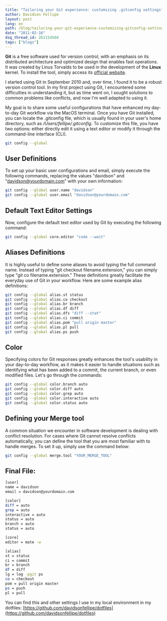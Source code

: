 ```yaml
---
title: "Tailoring your Git experience: customizing .gitconfig settings"
author: Davidson Fellipe
layout: post
lang: en
path: /blog/tailoring-your-git-experience-customizing-gitconfig-settings/
date: "2011-02-16"
dsq_thread_id: 261154568
tags: ["blogs"]
---
```


**Git** is a free software used for version control, with an emphasis on its distributed architecture and optimized design that enables fast operations. It was created by Linus Torvalds to be used in the development of the **Linux** kernel. To install the tool, simply access its [official website][1].

[1]: https://git-scm.com/download

I started using Git in September 2010 and, over time, I found it to be a robust version control tool. In my first project using Git, I encountered some difficulties in understanding it, but as time went on, I sought solutions to common problems like conflicts, and now I'm well adapted to using it.

My goal is to share some useful configurations that have enhanced my day-to-day Git workflow via the MacOS terminal. Once you have Git installed, you can locate the .gitconfig file, which is usually found in your user's home directory, such as _/Users/fellipe/.gitconfig_. To customize this file, you have two options: either directly edit it using a text editor or modify it through the command-line interface (CLI).

```bash
git config --global
```

## User Definitions

To set up your basic user configurations and email, simply execute the following commands, replacing the values "davidson" and "davidson@yourdomain.com" with your own information:


```bash
git config --global user.name "davidson"
git config --global user.email "davidson@yourdomain.com"
```

## Default Text Editor Settings

Now, configure the default text editor used by Git by executing the following command:

```bash
git config --global core.editor "code --wait"
```

## Aliases Definitions

It is highly useful to define some aliases to avoid typing the full command name. Instead of typing "git checkout filename.extension," you can simply type "git co filename.extension." These definitions greatly facilitate the everyday use of Git in your workflow. Here are some example alias definitions:

```bash
git config --global alias.st status
git config --global alias.co checkout
git config --global alias.br branch
git config --global alias.df diff
git config --global alias.dfs "diff --stat"
git config --global alias.ci commit
git config --global alias.pom "pull origin master"
git config --global alias.pl pull
git config --global alias.ps push
```

## Color

Specifying colors for Git responses greatly enhances the tool's usability in your day-to-day workflow, as it makes it easier to handle situations such as identifying what has been added to a commit, the current branch, or even modified files. Let's go through the commands:

```bash
git config --global color.branch auto
git config --global color.diff auto
git config --global color.grep auto
git config --global color.interactive auto
git config --global color.status auto
```

## Defining your Merge tool

A common situation we encounter in software development is dealing with conflict resolution. For cases where Git cannot resolve conflicts automatically, you can define the tool that you are most familiar with to handle merges. To set it up, simply use the command below:

```bash
git config --global merge.tool "YOUR_MERGE_TOOL"
```

## Final File:

```bash
[user]
name = davidson
email = davidson@yourdomain.com

[color]
diff = auto
grep = auto
interactive = auto
status = auto
branch = auto
status = auto

[core]
editor = mate -w

[alias]
st = status
ci = commit
br = branch
df = diff
lg = log -pgit ps
co = checkout
pom = pull origin master
ps = push
pl = pull
```

You can find this and other settings I use in my local environment in my dotfiles: [https://github.com/davidsonfellipe/dotfiles](https://github.com/davidsonfellipe/dotfiles)
